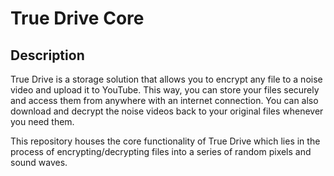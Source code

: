 # True Drive Core

## Description
True Drive is a storage solution that allows you to encrypt any file to a noise video and upload it to YouTube. This way, you can store your files securely and access them from anywhere with an internet connection. You can also download and decrypt the noise videos back to your original files whenever you need them.

This repository houses the core functionality of True Drive which lies in the process of encrypting/decrypting files into a series of random pixels and sound waves.